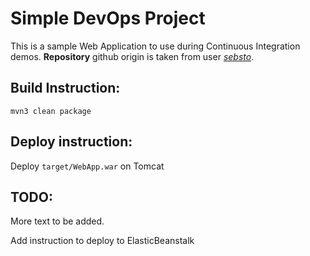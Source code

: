 # Simple DevOps Project

This is a sample Web Application to use during Continuous Integration demos.
**Repository** github origin is taken from user [*sebsto*](https://github.com/sebsto/webapp).  


## Build Instruction:

```
mvn3 clean package
```

## Deploy instruction:

Deploy ```target/WebApp.war``` on Tomcat
 
## TODO:

More text to be added.

Add instruction to deploy to ElasticBeanstalk

